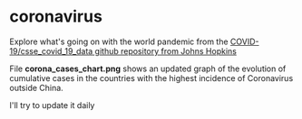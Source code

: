 # coronavirus
Explore what's going on with the world pandemic from the [COVID-19/csse_covid_19_data github repository from Johns Hopkins](https://github.com/CSSEGISandData/COVID-19/tree/master/csse_covid_19_data/csse_covid_19_time_series)

File **corona_cases_chart.png** shows an updated graph of the evolution of cumulative cases in the countries with the highest incidence of Coronavirus outside China.

I'll try to update it daily
